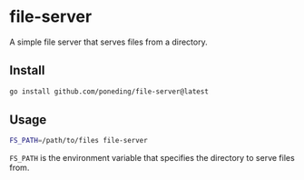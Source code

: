 # file-server

A simple file server that serves files from a directory.

## Install

```bash
go install github.com/poneding/file-server@latest
```

## Usage

```bash
FS_PATH=/path/to/files file-server
```

`FS_PATH` is the environment variable that specifies the directory to serve files from.
